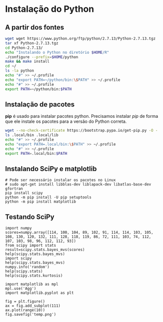 # Instalação do Python

## A partir dos fontes

```bash
wget wget https://www.python.org/ftp/python/2.7.13/Python-2.7.13.tgz
tar xf Python-2.7.13.tgz
cd Python-2.7.13/
echo "Instalando o Python no diretório $HOME/R"
./configure --prefix=$HOME/python
make && make install
cd ~/
ls -la python
echo "#" >> ~/.profile
echo "export PATH=~/python/bin:\$PATH" >> ~/.profile
echo "#" >> ~/.profile
export PATH=~/python/bin:$PATH
```

## Instalação de pacotes

**pip** é usado para instalar pacotes python. Precisamos instalar _pip_ de forma que ele instale os pacotes para a versão do Python correta.

```bash
wget --no-check-certificate https://bootstrap.pypa.io/get-pip.py -O - | python - --user
ls .local/bin .local/lib
echo "#" >> ~/.profile
echo "export PATH=.local/bin:\$PATH" >> ~/.profile
echo "#" >> ~/.profile
export PATH=.local/bin:$PATH
```

## Instalando SciPy e matplotlib


```
# Pode ser necessário instalar os pacotes no Linux
# sudo apt-get install libblas-dev liblapack-dev libatlas-base-dev gfortran
pip install scipy
python -m pip install -U pip setuptools
python -m pip install matplotlib
```

## Testando SciPy

```
import numpy
scores=numpy.array([114, 100, 104, 89, 102, 91, 114, 114, 103, 105, 108, 130, 120, 132, 111, 128, 118, 119, 86, 72, 111, 103, 74, 112, 107, 103, 98, 96, 112, 112, 93])
from scipy import stats
result=scipy.stats.bayes_mvs(scores)
help(scipy.stats.bayes_mvs)
import scipy
help(scipy.stats.bayes_mvs)
numpy.info('random')
help(scipy.stats)
help(scipy.stats.kurtosis)

import matplotlib as mpl
mpl.use('Agg')
import matplotlib.pyplot as plt

fig = plt.figure()
ax = fig.add_subplot(111)
ax.plot(range(10))
fig.savefig('temp.png')

```


